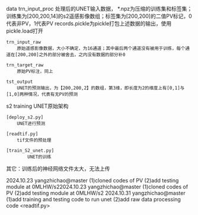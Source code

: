 data
	trn_input_proc
		处理后的UNET输入数据，
		*.npz为压缩的训练集和标签集；训练集为[200,200,14]的s2遥感影像数组；标签集为[200,200]的二值PV标记，0代表非PV，1代表PV
  		records.pickle为pickle打包上述数据的输出，使用pickle.load打开
		
 	trn_input_raw
		原始遥感影像数据，大小不确定，为16通道；其中最后两个通道没有被用于训练，每个通道在[200,200]之外的部分被舍去，之内没有数据的部分补0
  
  	trn_target_raw
		原始PV标注，同上
  
   	tst_output
		UNET的预测输出，为【200,200,2】的数组，第3维，即长度为2的维度上有[0,1]与[1,0]两种情况，代表有无PV的预测
  
s2
	training
		UNET原始架构
  
 	[deploy_s2.py]
  		UNET进行预测

  	[readtif.py]
   		tif文件的预处理

   	[train_S2_unet.py]
    		UNET的训练  	

其它：训练后的神经网络文件太大，无法上传


2024.10.23
	yangzhichao@master 
		(1)cloned codes of PV
		(2)add testing module at 0MLHW/s22024.10.23
	yangzhichao@master 
		(1)cloned codes of PV
		(2)add testing module at 0MLHW/s2
2024.10.31
	yangzhichao@master
 		(1)add training and testing code to run unet
   		(2)add raw data processing code <readtif.py>
